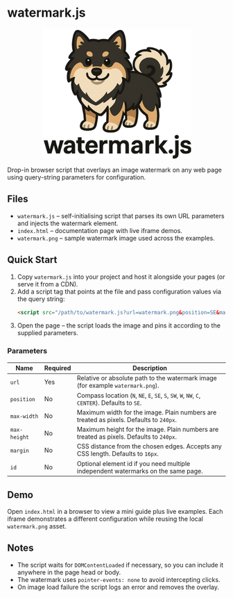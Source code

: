 # watermark.js

<p align="center">
  <img src="watermark.png" height="300px" />
</p>

Drop-in browser script that overlays an image watermark on any web page using query-string parameters for configuration.

## Files

- `watermark.js` – self-initialising script that parses its own URL parameters and injects the watermark element.
- `index.html` – documentation page with live iframe demos.
- `watermark.png` – sample watermark image used across the examples.

## Quick Start

1. Copy `watermark.js` into your project and host it alongside your pages (or serve it from a CDN).
2. Add a script tag that points at the file and pass configuration values via the query string:
   ```html
   <script src="/path/to/watermark.js?url=watermark.png&position=SE&margin=24&max-width=220"></script>
   ```
3. Open the page – the script loads the image and pins it according to the supplied parameters.

### Parameters

| Name         | Required | Description                                                                                     |
| ------------ | -------- | ----------------------------------------------------------------------------------------------- |
| `url`        | Yes      | Relative or absolute path to the watermark image (for example `watermark.png`).                 |
| `position`   | No       | Compass location (`N`, `NE`, `E`, `SE`, `S`, `SW`, `W`, `NW`, `C`, `CENTER`). Defaults to `SE`. |
| `max-width`  | No       | Maximum width for the image. Plain numbers are treated as pixels. Defaults to `240px`.          |
| `max-height` | No       | Maximum height for the image. Plain numbers are treated as pixels. Defaults to `240px`.         |
| `margin`     | No       | CSS distance from the chosen edges. Accepts any CSS length. Defaults to `16px`.                 |
| `id`         | No       | Optional element id if you need multiple independent watermarks on the same page.               |

## Demo

Open `index.html` in a browser to view a mini guide plus live examples. Each iframe demonstrates a different configuration while reusing the local `watermark.png` asset.

## Notes

- The script waits for `DOMContentLoaded` if necessary, so you can include it anywhere in the page head or body.
- The watermark uses `pointer-events: none` to avoid intercepting clicks.
- On image load failure the script logs an error and removes the overlay.
